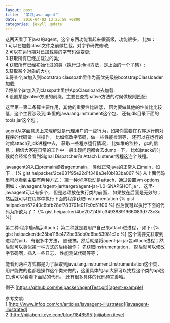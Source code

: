 ```yaml
---
layout: post
title:  "学习java agent"
date:   2016-04-02 13:25:58 +0800
categories: jekyll update
---
```

  这两天看了下java的agent，这个东西功能看起来很高级，功能很多， 比如：<br/>
1.可以在加载class文件之前做拦截，对字节码做修改;<br/>
2.可以在运行期对已加载类的字节码做变更;<br/>
3.获取所有已经加载过的类;<br/>
4.获取所有已经初始化过的类（执行过clinit方法，是上面的一个子集）;<br/>
5.获取某个对象的大小;<br/>
6.将某个jar加入到bootstrap classpath里作为高优先级被bootstrapClassloader加载;<br/>
7.将某个jar加入到classpath里供AppClassloard去加载;<br/>
8.设置某些native方法的前缀，主要在查找native方法的时候做规则匹配;<br/>

这里第一第二条算主要作用，其他的重要性比较低， 因为要做其他的性价比比较低，这个主要涉及到jdk里的java.lang.instrument这个包， 还有jdk目录下面的tools.jar这个包；

  agent从字面意思上来理解就是代理用户的一些行为，如果你需要在程序运行前对程序的代码做一些操作， 比如修改字节码，做一些性能检测等， 还可以在运行的时候attach到jdk进程中去， 获取一些程序运行情况， 比如堆的监控， gc的信息； 相信大家在日常的工作中一般出现问题都会去dump一下， 比如jstack的时候就会经常会看到Signal Dispatcher和 Attach Listener线程这连个线程。

javaagent的入口premain或者agentmain， 类似正常java的正常入口main，如下：
{% gist heipacker/2ce631f95e22d1f348a3e10b183ba067 %}
从上面代码里可以看到主要有两种方式：
第一种:程序启动是attach，通过设置vm options 例如：-javaagent:/agent-jar/target/agent-jar-1.0-SNAPSHOT.jar， 这里-javaagent可以有多个， 但是必须放在执行类的前面， 如果放在后面是无效的；
然后就可以在程序中执行下面的程序获取Instrumentation
{% gist heipacker/67240c6bfb28ef783701e017c0c51f00 %}
然后就可以执行下面的代码为所欲为了：
{% gist heipacker/4be207245fc34938891966083d773c3c %}

第二种:程序启动后attach；
第二种就是要用户自己来attach进进程， 如下:
{% gist heipacker/de35ba118e472bc93cb0d6be53981c2e %}
这个需要先获取到进程的pid， 有很多中方法， 随便搞，然后就是将agent-jar.jar包attach进程；然后就可以类似第一种方式的后续操作；
先获取Instrumentation， 然后就可以修改字节码啊，插入一些日志， 性能测试代码等等；

能看到两种方式都是为了获取到java.lang.instrument.Instrumentation这个类， 用户能做的也都是操作这个类来做的，这里具体的api大家可以找找这个类的api接口,也可以看看下面贴的代码， 还有很多具体的代码待完善哈。

例子:[https://github.com/heipacker/agentTest.git][agent-example]

参考文献:<br/>
1.[http://www.infoq.com/cn/articles/javaagent-illustrated][javaagent-illustrated]<br/>
2.[http://nijiaben.iteye.com/blog/1846595][nijiaben.iteye]

[javaagent-illustrated]: http://www.infoq.com/cn/articles/javaagent-illustrated
[agent-example]: https://github.com/heipacker/agentTest.git
[nijiaben.iteye]: http://nijiaben.iteye.com/blog/1846595

